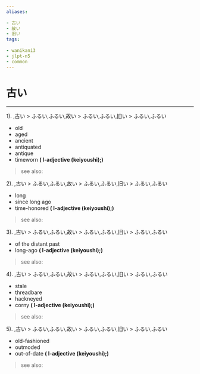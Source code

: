 ```yaml
---
aliases:
    
- 古い
- 故い
- 旧い
tags:
    
- wanikani3
- jlpt-n5
- common
---
```


# 古い
---
1).
,古い > ふるい,ふるい,故い > ふるい,ふるい,旧い > ふるい,ふるい

- old
- aged
- ancient
- antiquated
- antique
- timeworn
**( I-adjective (keiyoushi);)**
> see also: 
            
2).
,古い > ふるい,ふるい,故い > ふるい,ふるい,旧い > ふるい,ふるい

- long
- since long ago
- time-honored
**( I-adjective (keiyoushi);)**
> see also: 
            
3).
,古い > ふるい,ふるい,故い > ふるい,ふるい,旧い > ふるい,ふるい

- of the distant past
- long-ago
**( I-adjective (keiyoushi);)**
> see also: 
            
4).
,古い > ふるい,ふるい,故い > ふるい,ふるい,旧い > ふるい,ふるい

- stale
- threadbare
- hackneyed
- corny
**( I-adjective (keiyoushi);)**
> see also: 
            
5).
,古い > ふるい,ふるい,故い > ふるい,ふるい,旧い > ふるい,ふるい

- old-fashioned
- outmoded
- out-of-date
**( I-adjective (keiyoushi);)**
> see also: 
            